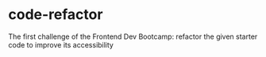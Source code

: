 # code-refactor
The first challenge of the Frontend Dev Bootcamp: refactor the given starter code to improve its accessibility
